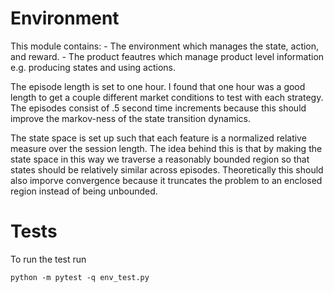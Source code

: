 # Environment 

This module contains: 
    - The environment which manages the state, action, and reward.
    - The product feautres which manage product level information e.g. producing states and using actions.

The episode length is set to one hour. I found that one hour was a good length to get a couple different market conditions to test with each strategy. The episodes consist of .5 second time increments because this should improve the markov-ness of the state transition dynamics.

The state space is set up such that each feature is a normalized relative measure over the session length. The idea behind this is that by making the state space in this way we traverse a reasonably bounded region so that states should be relatively similar across episodes. Theoretically this should also imporve convergence because it truncates the problem to an enclosed region instead of being unbounded. 

# Tests

To run the test run 
```
python -m pytest -q env_test.py
```
